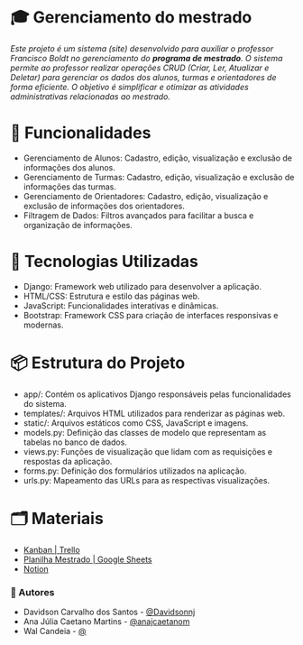 # 🎓 Gerenciamento do mestrado

*Este projeto é um sistema (site) desenvolvido para auxiliar o professor Francisco Boldt no gerenciamento do **programa de mestrado**. O sistema permite ao professor realizar operações CRUD (Criar, Ler, Atualizar e Deletar) para gerenciar os dados dos alunos, turmas e orientadores de forma eficiente. O objetivo é simplificar e otimizar as atividades administrativas relacionadas ao mestrado.*

# 🌟 Funcionalidades

- Gerenciamento de Alunos: Cadastro, edição, visualização e exclusão de informações dos alunos.
- Gerenciamento de Turmas: Cadastro, edição, visualização e exclusão de informações das turmas.
- Gerenciamento de Orientadores: Cadastro, edição, visualização e exclusão de informações dos orientadores.
- Filtragem de Dados: Filtros avançados para facilitar a busca e organização de informações.

# 🚀 Tecnologias Utilizadas

- Django: Framework web utilizado para desenvolver a aplicação.
- HTML/CSS: Estrutura e estilo das páginas web.
- JavaScript: Funcionalidades interativas e dinâmicas.
- Bootstrap: Framework CSS para criação de interfaces responsivas e modernas.

# 📦 Estrutura do Projeto

- app/: Contém os aplicativos Django responsáveis pelas funcionalidades do sistema.
- templates/: Arquivos HTML utilizados para renderizar as páginas web.
- static/: Arquivos estáticos como CSS, JavaScript e imagens.
- models.py: Definição das classes de modelo que representam as tabelas no banco de dados.
- views.py: Funções de visualização que lidam com as requisições e respostas da aplicação.
- forms.py: Definição dos formulários utilizados na aplicação.
- urls.py: Mapeamento das URLs para as respectivas visualizações.

# 🗂️ Materiais

- [Kanban | Trello](https://trello.com/b/L8RGbOB7/laborat%C3%B3rio-902t)
- [Planilha Mestrado | Google Sheets](https://docs.google.com/spreadsheets/d/1qeDMsl7Sx597QFeHDuu-N359-_ndFZyx624fjPwJ3n0/edit?gid=1126102230#gid=1126102230)
- [Notion](https://www.notion.so/Prop-s-5943951523464a9da339b4014b742566?pvs=4)

### 👥 Autores

- Davidson Carvalho dos Santos - [@Davidsonnj](https://github.com/Davidsonnj)
- Ana Júlia Caetano Martins - [@anajcaetanom](https://github.com/anajcaetanom)
- Wal Candeia - [@](https://github.com/)
